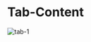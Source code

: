 # Tab-Content
![tab-1](https://github.com/Sina-Darvish/Tab-Content/assets/96956110/2c353e72-7182-4e4e-ae80-3f3679ee47b6)
